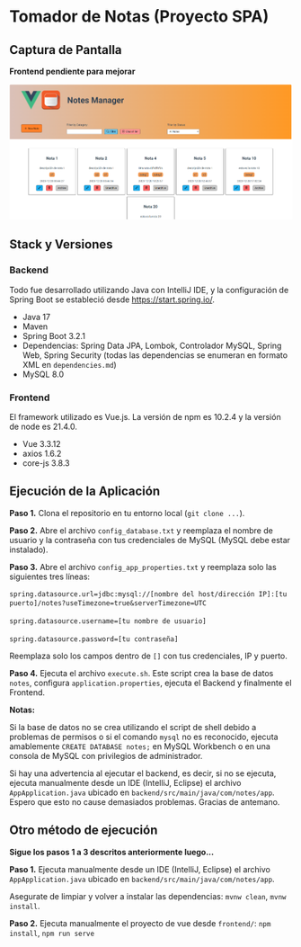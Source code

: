 # Tomador de Notas (Proyecto SPA)

## Captura de Pantalla

**Frontend pendiente para mejorar**

<img src="img.png" width=600px>

## Stack y Versiones

### Backend

Todo fue desarrollado utilizando Java con IntelliJ IDE, y la configuración de Spring Boot se estableció desde https://start.spring.io/.

- Java 17
- Maven
- Spring Boot 3.2.1
- Dependencias: Spring Data JPA, Lombok, Controlador MySQL, Spring Web, Spring Security (todas las dependencias se enumeran en formato XML en `dependencies.md`)
- MySQL 8.0

### Frontend

El framework utilizado es Vue.js. La versión de npm es 10.2.4 y la versión de node es 21.4.0.

- Vue 3.3.12
- axios 1.6.2
- core-js 3.8.3

## Ejecución de la Aplicación

**Paso 1.** Clona el repositorio en tu entorno local (`git clone ...`).

**Paso 2.** Abre el archivo `config_database.txt` y reemplaza el nombre de usuario y la contraseña con tus credenciales de MySQL (MySQL debe estar instalado).

**Paso 3.** Abre el archivo `config_app_properties.txt` y reemplaza solo las siguientes tres líneas:

```properties
spring.datasource.url=jdbc:mysql://[nombre del host/dirección IP]:[tu puerto]/notes?useTimezone=true&serverTimezone=UTC

spring.datasource.username=[tu nombre de usuario]

spring.datasource.password=[tu contraseña]
```

Reemplaza solo los campos dentro de `[]` con tus credenciales, IP y puerto.

**Paso 4.** Ejecuta el archivo `execute.sh`. Este script crea la base de datos `notes`, configura `application.properties`, ejecuta el Backend y finalmente el Frontend.

**Notas:**

Si la base de datos no se crea utilizando el script de shell debido a problemas de permisos o si el comando `mysql` no es reconocido, ejecuta amablemente `CREATE DATABASE notes;` en MySQL Workbench o en una consola de MySQL con privilegios de administrador.

Si hay una advertencia al ejecutar el backend, es decir, si no se ejecuta, ejecuta manualmente desde un IDE (IntelliJ, Eclipse) el archivo `AppApplication.java` ubicado en `backend/src/main/java/com/notes/app`.
Espero que esto no cause demasiados problemas. Gracias de antemano.

## Otro método de ejecución

**Sigue los pasos 1 a 3 descritos anteriormente luego...**

**Paso 1.** Ejecuta manualmente desde un IDE (IntelliJ, Eclipse) el archivo `AppApplication.java` ubicado en `backend/src/main/java/com/notes/app`.

Asegurate de limpiar y volver a instalar las dependencias: `mvnw clean`, `mvnw install`.

**Paso 2.** Ejecuta manualmente el proyecto de vue desde `frontend/`: `npm install`, `npm run serve`